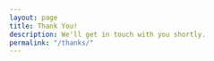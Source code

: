 ```yaml
---
layout: page
title: Thank You!
description: We'll get in touch with you shortly.
permalink: "/thanks/"
---
```

